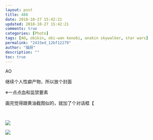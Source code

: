 ```yaml
---
layout: post
title: 488
date: 2018-10-27 15:42:21
updated: 2018-10-27 15:42:21
comments: true
categories: [Photo]
tags: [AO, obikin, obi-wan kenobi, anakin skywalker, star wars]
permalink: "2433ed_12bf12279"
author: "猫厨"
description: ""
toc: true
---
```


<p> AO<br /></p> 
<p>继续个人性癖产物，所以放个封面</p> 
<p>※一点点血和监禁要素</p> 
<p>画完觉得跟黄油截图似的，就加了个对话框【</p> 
<p><br /></p>

![](/img/img_cVZNdzJtQk9JV2VYbE9DQllUQ1ovc2drK2RtOFdkM2RoL0trenkvNEdGK0syL2NlcWUrb253PT0.png)

![](/img/img_cVZNdzJtQk9JV2NOM3lnN1JzaC8vb1E5VHNmS0t5TW5wTWdFMzhJaFRIeDdaQ3hDS1FNLytRPT0.jpg)